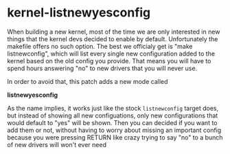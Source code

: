 # kernel-listnewyesconfig

When building a new kernel, most of the time we are only interested in new 
things that the kernel devs decided to enable by default. Unfortunately the 
makefile offers no such option. The best we officialy get is 
"make listnewconfig", which will list every single new configuration added to 
the kernel based on the old config you provide. That means you will have to 
spend hours answering "no" to new drivers that you will never use.

In order to avoid that, this patch adds a new mode called

**listnewyesconfig**

As the name implies, it works just like the stock `listnewconfig` target does, 
but instead of showing all new configuations, only new configurations that would
default to "yes" will be shown. Then you can decided if you want to add them or not, 
without having to worry about missing an important config because you were
pressing RETURN like crazy trying to say "no" to a bunch of new drivers
will won't ever need
